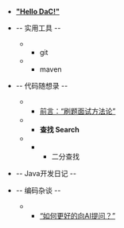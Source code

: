 <!-- docs/_sidebar.md -->

<!-- 一个总体的侧栏，这样不想显示的内容就不会被显示出来 -->
<!-- 这样只需要维护一个总体的边栏 -->
<!-- 但是有没有一个插件可以自动化的管理侧边的边栏呢？ -->

* [**"Hello DaC!"**](/)

* -- 实用工具 --
    
    * * git
    * * maven


* -- 代码随想录 --

    * * [前言：“刷题面试方法论”](/repo/datastructure/刷题面试方法论.md)

    * * **查找 Search**
    * * * 二分查找


* -- Java开发日记 --
    


* -- 编码杂谈 --
    
    * * [“如何更好的向AI提问？”](/repo/idea/如何更好的向AI提问？.md)